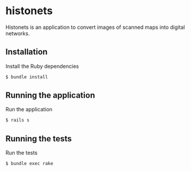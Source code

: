 # histonets

Histonets is an application to convert images of scanned maps into digital networks.

## Installation

Install the Ruby dependencies
```sh
$ bundle install
```

## Running the application

Run the application
```sh
$ rails s
```

## Running the tests

Run the tests
```sh
$ bundle exec rake
```
